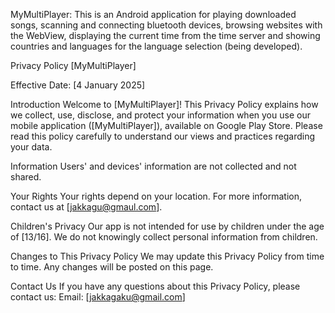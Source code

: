 MyMultiPlayer: This is an Android application for playing downloaded songs, scanning and connecting bluetooth devices, browsing websites with the WebView, displaying the current time from the time server and showing countries and languages for the language selection (being developed).

Privacy Policy [MyMultiPlayer]

Effective Date: [4 January 2025]

Introduction Welcome to [MyMultiPlayer]! This Privacy Policy explains how we collect, use, disclose, and protect your information when you use our mobile application ([MyMultiPlayer]), available on Google Play Store. Please read this policy carefully to understand our views and practices regarding your data.

Information Users' and devices' information are not collected and not shared.

Your Rights Your rights depend on your location. For more information, contact us at [jakkagu@gmaul.com].

Children's Privacy Our app is not intended for use by children under the age of [13/16]. We do not knowingly collect personal information from children.

Changes to This Privacy Policy We may update this Privacy Policy from time to time. Any changes will be posted on this page.

Contact Us If you have any questions about this Privacy Policy, please contact us: Email: [jakkagaku@gmail.com]
